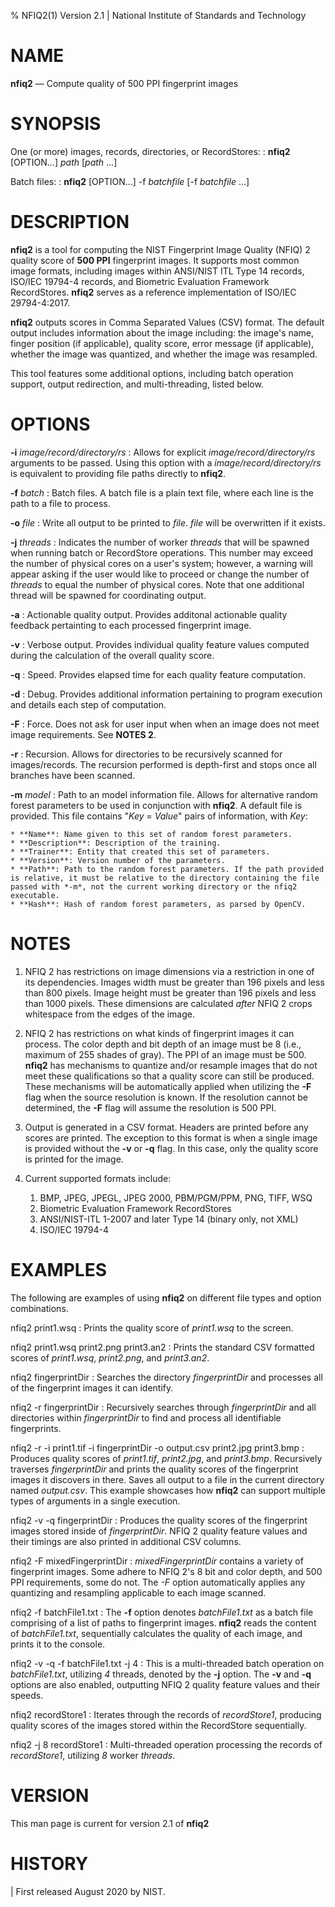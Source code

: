 % NFIQ2(1) Version 2.1 | National Institute of Standards and Technology

NAME
====

**nfiq2** — Compute quality of 500 PPI fingerprint images

SYNOPSIS
========

One (or more) images, records, directories, or RecordStores:
: **nfiq2** [OPTION...] _path_ [_path_ ...]

Batch files:
: **nfiq2** [OPTION...] -f _batchfile_ [-f _batchfile_ ...]


DESCRIPTION
===========

**nfiq2** is a tool for computing the NIST Fingerprint Image Quality (NFIQ) 2 quality score of **500 PPI** fingerprint images. It supports most common image formats, including images within ANSI/NIST ITL Type 14 records, ISO/IEC 19794-4 records, and Biometric Evaluation Framework RecordStores. **nfiq2** serves as a reference implementation of ISO/IEC 29794-4:2017.

**nfiq2** outputs scores in Comma Separated Values (CSV) format. The default output includes information about the image including: the image's name, finger position (if applicable), quality score, error message (if applicable), whether the image was quantized, and whether the image was resampled.

This tool features some additional options, including batch operation support, output redirection, and multi-threading, listed below.

OPTIONS
=======
**-i** _image/record/directory/rs_
: Allows for explicit _image/record/directory/rs_ arguments to be passed. Using this option with a _image/record/directory/rs_ is equivalent to providing file paths directly to **nfiq2**.

**-f** _batch_
: Batch files. A batch file is a plain text file, where each line is the path to a file to process.

**-o** _file_
: Write all output to be printed to _file_. _file_ will be overwritten if it exists.

**-j** _threads_
: Indicates the number of worker _threads_ that will be spawned when running batch or RecordStore operations. This number may exceed the number of physical cores on a user's system; however, a warning will appear asking if the user would like to proceed or change the number of _threads_ to equal the number of physical cores. Note that one additional thread will be spawned for coordinating output.

**-a**
: Actionable quality output. Provides additonal actionable quality feedback pertainting to each processed fingerprint image.

**-v**
: Verbose output. Provides individual quality feature values computed during the calculation of the overall quality score.

**-q**
: Speed. Provides elapsed time for each quality feature computation.

**-d**
: Debug. Provides additional information pertaining to program execution and details each step of computation.

**-F**
: Force. Does not ask for user input when when an image does not meet image requirements. See **NOTES 2**.

**-r**
: Recursion. Allows for directories to be recursively scanned for images/records. The recursion performed is depth-first and stops once all branches have been scanned.

**-m** _model_
: Path to an model information file. Allows for alternative random forest parameters to be used in conjunction with **nfiq2**. A default file is provided. This file contains "_Key_ = _Value_" pairs of information, with _Key_:

	* **Name**: Name given to this set of random forest parameters.
	* **Description**: Description of the training.
	* **Trainer**: Entity that created this set of parameters.
	* **Version**: Version number of the parameters.
	* **Path**: Path to the random forest parameters. If the path provided is relative, it must be relative to the directory containing the file passed with *-m*, not the current working directory or the nfiq2 executable.
	* **Hash**: Hash of random forest parameters, as parsed by OpenCV.

NOTES
=====

1. NFIQ 2 has restrictions on image dimensions via a restriction in one of its dependencies. Images width must be greater than 196 pixels and less than 800 pixels. Image height must be greater than 196 pixels and less than 1000 pixels. These dimensions are calculated *after* NFIQ 2 crops whitespace from the edges of the image.

2. NFIQ 2 has restrictions on what kinds of fingerprint images it can process. The color depth and bit depth of an image must be 8 (i.e., maximum of 255 shades of gray). The PPI of an image must be 500. **nfiq2** has mechanisms to quantize and/or resample images that do not meet these qualifications so that a quality score can still be produced. These mechanisms will be automatically applied when utilizing the **-F** flag when the source resolution is known. If the resolution cannot be determined, the **-F** flag will assume the resolution is 500 PPI.

3. Output is generated in a CSV format. Headers are printed before any scores are printed. The exception to this format is when a single image is provided without the **-v** or **-q** flag. In this case, only the quality score is printed for the image.

4. Current supported formats include:

	1. BMP, JPEG, JPEGL, JPEG 2000, PBM/PGM/PPM, PNG, TIFF, WSQ
	3. Biometric Evaluation Framework RecordStores
	4. ANSI/NIST-ITL 1-2007 and later Type 14 (binary only, not XML)
	5. ISO/IEC 19794-4

EXAMPLES
========

The following are examples of using **nfiq2** on different file types and option combinations.

nfiq2 print1.wsq
: Prints the quality score of _print1.wsq_ to the screen.

nfiq2 print1.wsq print2.png print3.an2
: Prints the standard CSV formatted scores of _print1.wsq_, _print2.png_, and _print3.an2_.

nfiq2 fingerprintDir
: Searches the directory _fingerprintDir_ and processes all of the fingerprint images it can identify.

nfiq2 -r fingerprintDir
: Recursively searches through _fingerprintDir_ and all directories within _fingerprintDir_ to find and process all identifiable fingerprints.

nfiq2 -r -i print1.tif -i fingerprintDir -o output.csv print2.jpg print3.bmp
:  Produces quality scores of _print1.tif_, _print2.jpg_, and _print3.bmp_. Recursively traverses _fingerprintDir_ and prints the quality scores of the fingerprint images it discovers in there. Saves all output to a file in the current directory named _output.csv_. This example showcases how **nfiq2** can support multiple types of arguments in a single execution.

nfiq2 -v -q fingerprintDir
: Produces the quality scores of the fingerprint images stored inside of _fingerprintDir_. NFIQ 2 quality feature values and their timings are also printed in additional CSV columns.

nfiq2 -F mixedFingerprintDir
: _mixedFingerprintDir_ contains a variety of fingerprint images. Some adhere to NFIQ 2's 8 bit and color depth, and 500 PPI requirements, some do not. The _-F_ option automatically applies any quantizing and resampling applicable to each image scanned.

nfiq2 -f batchFile1.txt
: The **-f** option denotes _batchFile1.txt_ as a batch file comprising of a list of paths to fingerprint images. **nfiq2** reads the content of  _batchFile1.txt_,  sequentially calculates the quality of each image, and prints it to the console.

nfiq2 -v -q -f batchFile1.txt -j 4
: This is a multi-threaded batch operation on _batchFile1.txt_, utilizing _4_ threads, denoted by the **-j** option. The **-v** and **-q** options are also enabled, outputting NFIQ 2 quality feature values and their speeds.

nfiq2 recordStore1
: Iterates through the records of _recordStore1_, producing quality scores of the images stored within the RecordStore sequentially.

nfiq2 -j 8 recordStore1
: Multi-threaded operation processing the records of _recordStore1_, utilizing _8_ worker _threads_.

VERSION
=======

This man page is current for version 2.1 of **nfiq2**

HISTORY
=======

| First released August 2020 by NIST.
